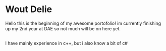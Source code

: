# Wout Delie
Hello this is the beginning of my awesome portofolio! im currently finishing up my 2nd year at DAE so not much will be on here yet.

## 
I have mainly experience in c++, but i also know a bit of c#

